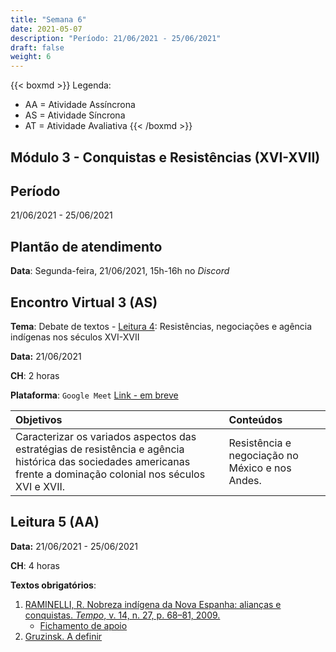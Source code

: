 ```yaml
---
title: "Semana 6"
date: 2021-05-07
description: "Período: 21/06/2021 - 25/06/2021"
draft: false
weight: 6
---
```


{{< boxmd >}}
Legenda: 
- AA = Atividade Assíncrona
- AS = Atividade Síncrona
- AT = Atividade Avaliativa
{{< /boxmd >}}

## Módulo 3 - Conquistas e Resistências (XVI-XVII)

## Período

21/06/2021 - 25/06/2021

## Plantão de atendimento

**Data**: Segunda-feira, 21/06/2021, 15h-16h no *Discord*

## Encontro Virtual 3 (AS)

**Tema**: Debate de textos - [Leitura 4](): Resistências, negociações e agência indígenas nos séculos XVI-XVII

**Data:**  21/06/2021

**CH**: 2 horas

**Plataforma**: `Google Meet` [Link - em breve]()

| Objetivos           | Conteúdos         |
|:--------------------|:------------------|
| Caracterizar os variados aspectos das estratégias de resistência e agência histórica das sociedades americanas frente a dominação colonial nos séculos XVI e XVII. | Resistência e negociação no México e nos Andes. |

## Leitura 5 (AA)

**Data:**  21/06/2021 - 25/06/2021

**CH**: 4 horas

**Textos obrigatórios**:
1. [RAMINELLI, R. Nobreza indígena da Nova Espanha: alianças e conquistas. *Tempo*, v. 14, n. 27, p. 68–81, 2009.](https://ericbrasiln.github.io/cclhm0057_ihl/textos/mod_4/Raminelli.pdf)
   - [Fichamento de apoio](https://ericbrasiln.github.io/cclhm0057_ihl/textos/mod_4/2021-02-01-fichamento-raminelli.html)
2. [Gruzinsk. A definir]()

